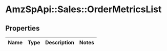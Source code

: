 # AmzSpApi::Sales::OrderMetricsList

## Properties
Name | Type | Description | Notes
------------ | ------------- | ------------- | -------------

